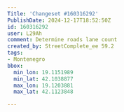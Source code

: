 ```yaml
---
Title: 'Changeset #160316292'
PublishDate: 2024-12-17T18:52:50Z
id: 160316292
user: L29Ah
comment: Determine roads lane count
created_by: StreetComplete_ee 59.2
tags:
- Montenegro
bbox:
  min_lon: 19.1151989
  min_lat: 42.1038877
  max_lon: 19.1203881
  max_lat: 42.1123848

---
```

